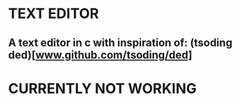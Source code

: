 # TEXT EDITOR

## A text editor in c with inspiration of: (tsoding ded)[www.github.com/tsoding/ded]

# CURRENTLY NOT WORKING